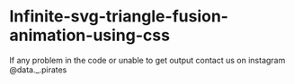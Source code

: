 # Infinite-svg-triangle-fusion-animation-using-css
If any problem in the code or unable to get output contact us on instagram @data._.pirates
